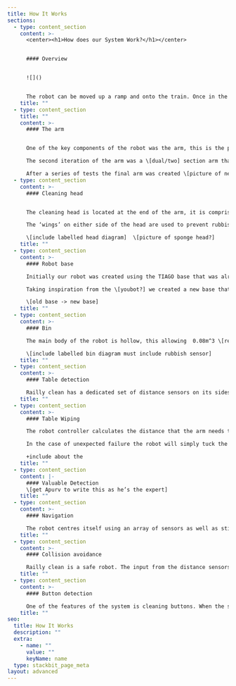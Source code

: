 ```yaml
---
title: How It Works
sections:
  - type: content_section
    content: >-
      <center><h1>How does our System Work?</h1></center>


      #### Overview


      ![]()


      The robot can be moved up a ramp and onto the train. Once in the carriage it will centre itself using the stickers. It moves forward through the carriage, using the distance sensors on the side to detect tables. Upon reaching a table the robot moves into position to begin wiping as well as opening its bin compartment. Before each wipe it assesses whether there are any valuables in the way, if there are then it avoids that section of the table. If there is only rubbish in the way then the robot will wipe the table, using a sponge attached to the end of the arm to clean the table, while pulling rubbish towards it and into it’s integrated bin compartment. Once a table has been cleaned the robot reverts back to the state where it’s looking for tables and finding and cleaning them as it goes. Once it reaches the end of the carriage it will turn around and clean the tables on the other side of the carriage. Once all the tables have been cleaned and the robot has reached the end of the carriage it uses its camera to detect the button and cleans and presses it
    title: ""
  - type: content_section
    title: ""
    content: >-
      #### The arm


      One of the key components of the robot was the arm, this is the part of the robot that underwent the most changes as the project progressed. Initially we were going to use a standard arm the \[insert arm name here] however it soon proved to be too small and ineffective for the job. 

      The second iteration of the arm was a \[dual/two] section arm that allowed for movement in the middle \[picture of sweeping using this arm]. This arm had problems, principally that it was too large and didn’t tuck down to a small enough size to allow the robot to move through the door of the train.

      After a series of tests the final arm was created \[picture of new arm, and potentially some of the rejects]. This new arm allowed the same sweeping motion as the first one but was a much more flexible design which allowed the arm to tuck into a much smaller footprint \[armprint]. This new arm design proved to be difficult to control, the added joint mean that a dedicated kinematics function had to be created to calculate the position that the arm needs to be in to allow it to carry out a sweeping motion.
  - type: content_section
    content: >-
      #### Cleaning head


      The cleaning head is located at the end of the arm, it is comprised of a sponge and main section which is used to clean the tables as well as an appendage which is used to clean and press buttons.

      The ‘wings’ on either side of the head are used to prevent rubbish being pushed out of the way, instead guiding it into the middle of the head so that it ends up in the bin. The pressure sensor is used for feedback so the controller knows that the robot is applying enough pressure to the table to clean effectively. The middle section also contains space for a sponge head that will be added to the physical product to allow the robot to clean.\

      \[include labelled head diagram]  \[picture of sponge head?]
    title: ""
  - type: content_section
    content: >-
      #### Robot base

      Initially our robot was created using the TIAGO base that was already present in webots. This off-the-shelf component allowed us to begin working on the movement and detection functions of the robot immediately. However the base included several components that we didn’t need and had several flaws such as instability and lacked the ability to turn in a small enough circle. 

      Taking inspiration from the \[youbot?] we created a new base that uses mechanum wheels. These allow the robot to move in all directions without rotation, making the cleaning process faster and the robot more efficient .

      \[old base -> new base]
    title: ""
  - type: content_section
    content: >-
      #### Bin

      The main body of the robot is hollow, this allowing  0.08m^3 \[remove] of rubbish collected from the tables to be stored in it. On the bin side of the robot the body is split in half, the top section is hinged and controlled by a motor. When the system is in place for wiping the table, the bin opens and accepts rubbish falling in. Between tables the bin is closed. The interior of the robot contains a sensor, which is used to tell when the bin is full. \[what do we do?]

      \[include labelled bin diagram must include rubbish sensor]
    title: ""
  - type: content_section
    content: >-
      #### Table detection

      Railly clean has a dedicated set of distance sensors on its sides. As the system moves through the carriage the sensors are constantly scanning perpeddicaulr to the direction of movement. The reading are fed back into the controller. The controller processes these inputs \[?] and a certain input means that a table has been detected.
    title: ""
  - type: content_section
    content: >-
      #### Table Wiping

      The robot controller calculates the distance that the arm needs to move and wipe out based on the readings given by the distance sensors on the side of the robot. The kinematics function then works out the movements necessary by the arm

      In the case of unexpected failure the robot will simply tuck the arm back into it’s deactived position, making the system robust and preventing the robot getting stuck during cleaning. 

      +include about the
    title: ""
  - type: content_section
    content: |-
      #### Valuable Detection
      \[get Apurv to write this as he’s the expert]
    title: ""
  - type: content_section
    content: >-
      #### Navigation

      The robot centres itself using an array of sensors as well as stickers at each end of the carriage. If, during the normal operation on the train the robot ends up not being centred in the aisle then it uses the camera to find the sticker at the other end of the carriage and centres itself relative to that.
    title: ""
  - type: content_section
    content: >-
      #### Collision avoidance

      Railly clean is a safe robot. The input from the distance sensors is constantly fed into the controller to make sure that the robot isn’t about to collide. In the event of an object being in the way of the robot the robot uses its camera to distinguish between the end of the carriage (identified using a sticker) and any other object.
    title: ""
  - type: content_section
    content: >-
      #### Button detection

      One of the features of the system is cleaning buttons. When the system has completed the cleaning of a carriage it will clean the buttons used to open the door \[maybe – check here]
    title: ""
seo:
  title: How It Works
  description: ""
  extra:
    - name: ""
      value: ""
      keyName: name
  type: stackbit_page_meta
layout: advanced
---
```


